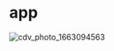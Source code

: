 # app
![cdv_photo_1663094563](https://user-images.githubusercontent.com/108464314/190961281-cc0cd4e0-7c51-4ce8-b608-906b229f6202.jpg)

